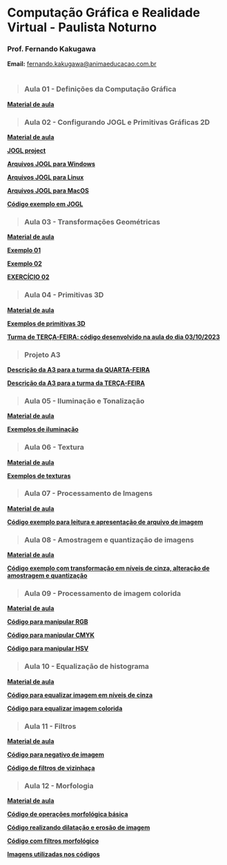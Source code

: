 # Computação Gráfica e Realidade Virtual - Paulista Noturno
### Prof. Fernando Kakugawa
**Email:** [fernando.kakugawa@animaeducacao.com.br](fernando.kakugawa@animaeducacao.com.br)
<br><br>
> <h3><Strong>Aula 01 - Definições da Computação Gráfica    

[Material de aula](https://github.com/fkakugawa/ComputacaoGrafica/blob/main/Material%20de%20aulas/CGRV_Aula01-RasterizacaoImagens.pdf)

> <h3><Strong>Aula 02 - Configurando JOGL e Primitivas Gráficas 2D
  
[Material de aula](https://github.com/fkakugawa/ComputacaoGrafica/blob/main/Material%20de%20aulas/CGRV_Aula02-2D.pdf)

[JOGL project](https://jogamp.org/jogl/www/)

[Arquivos JOGL para Windows](https://github.com/fkakugawa/ComputacaoGrafica/tree/main/JOGL_Win64)

[Arquivos JOGL para Linux](https://github.com/fkakugawa/ComputacaoGrafica/tree/main/JOGL_Linux)

[Arquivos JOGL para MacOS](https://github.com/fkakugawa/ComputacaoGrafica/blob/main/JOGL_MacOS.zip)

[Código exemplo em JOGL](https://github.com/fkakugawa/ComputacaoGrafica/tree/main/cenaExemplo)

> <h3><Strong>Aula 03 - Transformações Geométricas

[Material de aula](https://github.com/fkakugawa/ComputacaoGrafica/blob/main/Material%20de%20aulas/CGRV_Aula03-Transformacoes%20Geometricas.pdf)

[Exemplo 01](https://github.com/fkakugawa/ComputacaoGrafica/tree/main/aula03Exemplo01)

[Exemplo 02](https://github.com/fkakugawa/ComputacaoGrafica/tree/main/aula03Exemplo02)

[EXERCÍCIO 02](https://github.com/fkakugawa/ComputacaoGrafica/tree/main/aula03_Exercicio02)

> <h3><Strong>Aula 04 - Primitivas 3D

[Material de aula](https://github.com/fkakugawa/ComputacaoGrafica/blob/main/Material%20de%20aulas/CGRV_Aula04-3D.pdf)

[Exemplos de primitivas 3D](https://github.com/fkakugawa/ComputacaoGrafica/tree/main/aula04_Exemplos)

[Turma de TERÇA-FEIRA: código desenvolvido na aula do dia 03/10/2023](https://github.com/fkakugawa/ComputacaoGrafica/tree/main/aula20231003)

> <h3><Strong>Projeto A3

[Descrição da A3 para a turma da QUARTA-FEIRA](https://github.com/fkakugawa/ComputacaoGrafica/blob/main/Material%20de%20aulas/A3_QUARTA.pdf)

[Descrição da A3 para a turma da TERÇA-FEIRA](https://github.com/fkakugawa/ComputacaoGrafica/blob/main/Material%20de%20aulas/A3_TERCA.pdf)

> <h3><Strong>Aula 05 - Iluminação e Tonalização

[Material de aula](https://github.com/fkakugawa/ComputacaoGrafica/blob/main/Material%20de%20aulas/CG_Aula05-Iluminacao.pdf)

[Exemplos de iluminação](https://github.com/fkakugawa/ComputacaoGrafica/tree/main/aula05_Exemple/src)

> <h3><Strong>Aula 06 - Textura

[Material de aula](https://github.com/fkakugawa/ComputacaoGrafica/blob/main/Material%20de%20aulas/CGRV_Aula06_Textura.pdf)

[Exemplos de texturas](https://github.com/fkakugawa/ComputacaoGrafica/tree/main/aula06-Textura)

> <h3><Strong>Aula 07 - Processamento de Imagens

[Material de aula](https://github.com/fkakugawa/ComputacaoGrafica/blob/main/Material%20de%20aulas/CGRV_Aula07_ProcessamentoImagem.pdf)

[Código exemplo para leitura e apresentação de arquivo de imagem](https://github.com/fkakugawa/ComputacaoGrafica/tree/main/ExemplosProcessamentoImagem)

> <h3><Strong>Aula 08 - Amostragem e quantização de imagens

[Material de aula](https://github.com/fkakugawa/ComputacaoGrafica/blob/main/Material%20de%20aulas/CGRV_Aula08-Amostragem.pdf)

[Código exemplo com transformação em níveis de cinza, alteração de amostragem e quantização](https://github.com/fkakugawa/ComputacaoGrafica/blob/main/ExemplosProcessamentoImagem/CGRV_Aula08.ipynb)

> <h3><Strong>Aula 09 - Processamento de imagem colorida

[Material de aula](https://github.com/fkakugawa/ComputacaoGrafica/blob/main/Material%20de%20aulas/CGRV_Aula09-ImagemColorida.pdf)

[Código para manipular RGB](https://github.com/fkakugawa/ComputacaoGrafica/blob/main/ExemplosProcessamentoImagem/Teste_RGB.ipynb)

[Código para manipular CMYK](https://github.com/fkakugawa/ComputacaoGrafica/blob/main/ExemplosProcessamentoImagem/Teste_CMYK.ipynb)

[Código para manipular HSV](https://github.com/fkakugawa/ComputacaoGrafica/blob/main/ExemplosProcessamentoImagem/Teste_HSV.ipynb)

> <h3><Strong>Aula 10 - Equalização de histograma

[Material de aula]()

[Código para equalizar imagem em níveis de cinza](https://github.com/fkakugawa/ComputacaoGrafica/blob/main/ExemplosProcessamentoImagem/Teste_histograma_cinza.ipynb)

[Código para equalizar imagem colorida](https://github.com/fkakugawa/ComputacaoGrafica/blob/main/ExemplosProcessamentoImagem/Teste_histograma_RGB.ipynb)

> <h3><Strong>Aula 11 - Filtros

[Material de aula](https://github.com/fkakugawa/ComputacaoGrafica/blob/main/Material%20de%20aulas/CGRV_Aula11-Filtros.pdf)

[Código para negativo de imagem](https://github.com/fkakugawa/ComputacaoGrafica/blob/main/ExemplosProcessamentoImagem/Negativo.ipynb)

[Código de filtros de vizinhaça](https://github.com/fkakugawa/ComputacaoGrafica/blob/main/ExemplosProcessamentoImagem/Filtro_Vizinhanca.ipynb)

> <h3><Strong>Aula 12 - Morfologia

[Material de aula](https://github.com/fkakugawa/ComputacaoGraficaRealidadeVirtual/blob/main/material%20de%20aulas/CGRV_Aula12-Morfologia.pdf)

[Código de operações morfológica básica](https://github.com/fkakugawa/ComputacaoGraficaRealidadeVirtual/blob/main/ExemploProcessamentoImagem/Exemplo_Operacao_Basica.ipynb)

[Código realizando dilatação e erosão de imagem](https://github.com/fkakugawa/ComputacaoGraficaRealidadeVirtual/blob/main/ExemploProcessamentoImagem/Exemplo_Dilatacao_Erosao.ipynb)

[Código com filtros morfológico](https://github.com/fkakugawa/ComputacaoGraficaRealidadeVirtual/blob/main/ExemploProcessamentoImagem/Exemplo_Filtro_Morfologico.ipynb)

[Imagens utilizadas nos códigos](https://github.com/fkakugawa/ComputacaoGraficaRealidadeVirtual/tree/main/ExemploProcessamentoImagem/ImagensMorfologia)
